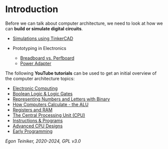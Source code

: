 # Introduction

Before we can talk about computer architecture, we need to look at how we 
can **build or simulate digital circuits**.

* [Simulations using TinkerCAD](UsingTinkercad.md)

* Prototyping in Electronics
    * [Breadboard vs. Perfboard](Prototyping.md)
    * [Power Adapter](power-supply/)


The following **YouTube tutorials** can be used to get an initial overview 
of the computer architecture topics:

* [Electronic Computing](https://youtu.be/LN0ucKNX0hc)
* [Boolean Logic & Logic Gates](https://youtu.be/gI-qXk7XojA)
* [Representing Numbers and Letters with Binary](https://youtu.be/1GSjbWt0c9M)
* [How Computers Calculate - the ALU](https://youtu.be/1I5ZMmrOfnA)
* [Registers and RAM](https://youtu.be/fpnE6UAfbtU)
* [The Central Processing Unit (CPU)](https://youtu.be/FZGugFqdr60)
* [Instructions & Programs](https://youtu.be/zltgXvg6r3k)
* [Advanced CPU Designs](https://youtu.be/rtAlC5J1U40)
* [Early Programming](https://youtu.be/nwDq4adJwzM)


*Egon Teiniker, 2020-2024, GPL v3.0* 
